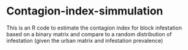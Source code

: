 # Contagion-index-simmulation
This is an R code to estimate the contagion index for block infestation based on a binary matrix and compare to a random distribution of infestation (given the urban matrix and infestation prevalence)
